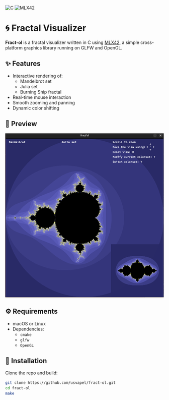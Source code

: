 ![C](https://img.shields.io/badge/C-00599C?style=flat&logo=c&logoColor=white)
![MLX42](https://img.shields.io/badge/MLX42-OpenGL%2FGLFW-blue)

# 🌀 Fractal Visualizer

**Fract-ol** is a fractal visualizer written in C using [MLX42](https://github.com/codam-coding-college/MLX42), a simple cross-platform graphics library running on GLFW and OpenGL.

## ✨ Features

- Interactive rendering of:
  - Mandelbrot set
  - Julia set
  - Burning Ship fractal
- Real-time mouse interaction
- Smooth zooming and panning
- Dynamic color shifting

## 📸 Preview

![Fractol Screenshot](./screenshot.png)

## ⚙️ Requirements

- macOS or Linux
- Dependencies:
  - `cmake`
  - `glfw`
  - `OpenGL`

## 🧰 Installation

Clone the repo and build:

```bash
git clone https://github.com/usvapel/fract-ol.git
cd fract-ol
make

